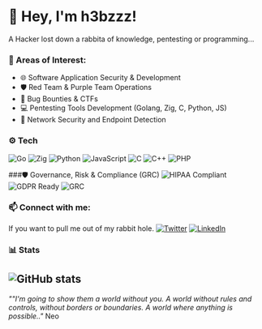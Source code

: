 # 👋 Hey, I'm h3bzzz!

A Hacker lost down a rabbita of knowledge, pentesting or programming... 

### 🚀 Areas of Interest:
- 🌐 Software Application Security & Development
- 🛡️ Red Team & Purple Team Operations
- 👾 Bug Bounties & CTFs
- 💻 Pentesting Tools Development (Golang, Zig, C, Python, JS)
- 📡 Network Security and Endpoint Detection

### ⚙️ Tech 
![Go](https://img.shields.io/badge/-Go-00ADD8?logo=go&logoColor=white)
![Zig](https://img.shields.io/badge/-Zig-F7A41D?logo=zig&logoColor=white)
![Python](https://img.shields.io/badge/-Python-3776AB?logo=python&logoColor=white)
![JavaScript](https://img.shields.io/badge/-JavaScript-F7DF1E?logo=javascript&logoColor=black)
![C](https://img.shields.io/badge/-C-A8B9CC?logo=c&logoColor=black)
![C++](https://img.shields.io/badge/-C++-00599C?logo=c%2b%2b&logoColor=white)
![PHP](https://img.shields.io/badge/-PHP-777BB4?logo=php&logoColor=white)

###🛡️ Governance, Risk & Compliance (GRC)
![HIPAA Compliant](https://img.shields.io/badge/-HIPAA-blue)
![GDPR Ready](https://img.shields.io/badge/-GDPR-informational)
![GRC](https://img.shields.io/badge/-GRC-007396?style=flat&logo=security&logoColor=white)



### 📫 Connect with me:
If you want to pull me out of my rabbit hole.
[![Twitter](https://img.shields.io/badge/-X%20(Twitter)-1DA1F2?logo=x&logoColor=white)](https://twitter.com/h3bzzz)
[![LinkedIn](https://img.shields.io/badge/-LinkedIn-0A66C2?logo=linkedin&logoColor=white)](https://www.linkedin.com/in/heber-moreira-a2501119a/)

### 📊 Stats
![GitHub stats](https://github-readme-stats.vercel.app/api?username=h3bzzz&theme=radical&show_icons=true)
---

_""I'm going to show them a world without you. A world without rules and controls, without borders or boundaries. A world where anything is possible.."_ Neo











